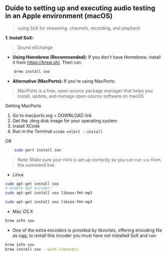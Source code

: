 ## Duide to setting up and executing audio testing in an Apple environment (macOS) 
> using SoX for streaming, channels, recording, and playback

**1. Install SoX:**

> Sound eXchange 

*   **Using Homebrew (Recommended):** If you don't have Homebrew, install it from <https://brew.sh/>.  Then run:

```bash
    brew install sox
```

*   **Alternative (MacPorts):** If you're using MacPorts:

> MacPorts is a free, open-source package manager that helps you install, update, and manage open-source software on macOS

Getting MacPorts 
1. Go to macports.org > DOWNLOAD link
2. Get the .dmg disk image for your operating system
3. Install XCode
4.  Run in the Terminal `xcode-select --install` 

OR

```bash
    sudo port install sox
```

> Note:  Make sure your `PATH` is set up correctly so you can run `sox` from the command line.

*  Linux

```bash
sudo apt-get install sox
# Enable mp3 encoder:
sudo apt-get install sox libsox-fmt-mp3
```



```bash
sudo apt-get install sox libsox-fmt-mp3
```

* Mac OS X

```bash
brew info sox
```

  * One of the extra encoders is provided by libvorbis, offering encoding file as ogg, to isntall this incoder you must have not installed SoX and run:

```bash
brew info sox
brew install sox --with-libvorbis
```

